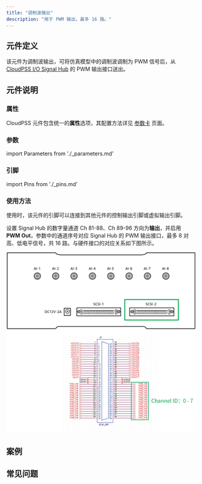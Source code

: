 ```yaml
---
title: "调制波输出"
description: "用于 PWM 输出，最多 16 路。"
---
```


## 元件定义

该元件为调制波输出，可将仿真模型中的调制波调制为 PWM 信号后，从 [CloudPSS I/O Signal Hub](../../../../../hardware/10-desktop-type/20-cloudpss-io-signal-hub/index.md) 的 PWM 输出接口送出。

## 元件说明



### 属性

CloudPSS 元件包含统一的**属性**选项，其配置方法详见 [参数卡](docs/documents/software/10-xstudio/20-simstudio/40-workbench/20-function-zone/30-design-tab/30-param-panel/index.md) 页面。

### 参数

import Parameters from './_parameters.md'

<Parameters/>

### 引脚

import Pins from './_pins.md'

<Pins/>

### 使用方法

使用时，该元件的引脚可以连接到其他元件的控制输出引脚或虚拟输出引脚。

设置 Signal Hub 的数字量通道 Ch 81-88、Ch 89-96 方向为**输出**，并启用 **PWM Out**，参数中的通道序号对应 Signal Hub 的 PWM 输出接口，最多 8 对高、低电平信号，共 16 路。与硬件接口的对应关系如下图所示。

![调制波输出元件与硬件接口的对应关系](./pwm-out-interface.png "调制波输出元件与硬件接口的对应关系")  

## 案例

## 常见问题

